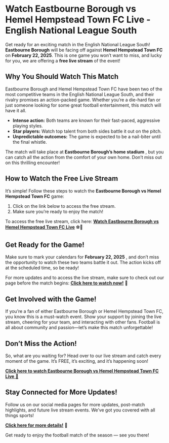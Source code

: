 # Watch Eastbourne Borough vs Hemel Hempstead Town FC Live - English National League South

Get ready for an exciting match in the English National League South! **Eastbourne Borough** will be facing off against **Hemel Hempstead Town FC** on **February 22, 2025**. This is one game you won’t want to miss, and lucky for you, we are offering a **free live stream** of the event!

## Why You Should Watch This Match

Eastbourne Borough and Hemel Hempstead Town FC have been two of the most competitive teams in the English National League South, and their rivalry promises an action-packed game. Whether you’re a die-hard fan or just someone looking for some great football entertainment, this match will have it all.

- **Intense action:** Both teams are known for their fast-paced, aggressive playing styles.
- **Star players:** Watch top talent from both sides battle it out on the pitch.
- **Unpredictable outcomes:** The game is expected to be a nail-biter until the final whistle.

The match will take place at **Eastbourne Borough’s home stadium** , but you can catch all the action from the comfort of your own home. Don’t miss out on this thrilling encounter!

## How to Watch the Free Live Stream

It’s simple! Follow these steps to watch the **Eastbourne Borough vs Hemel Hempstead Town FC** game:

1. Click on the link below to access the free stream.
2. Make sure you’re ready to enjoy the match!

To access the free live stream, click here: [**Watch Eastbourne Borough vs Hemel Hempstead Town FC Live**](https://tinyurl.com/livestreamfreeo?st=Eastbourne+Borough+vs+Hemel+Hempstead+Town+FC&si=gh) ⚽📱

## Get Ready for the Game!

Make sure to mark your calendars for **February 22, 2025** , and don’t miss the opportunity to watch these two teams battle it out. The action kicks off at the scheduled time, so be ready!

For more updates and to access the live stream, make sure to check out our page before the match begins: [**Click here to watch now!**](https://tinyurl.com/livestreamfreeo?st=Eastbourne+Borough+vs+Hemel+Hempstead+Town+FC&si=gh) 🔴

## Get Involved with the Game!

If you’re a fan of either Eastbourne Borough or Hemel Hempstead Town FC, you know this is a must-watch event. Show your support by joining the live stream, cheering for your team, and interacting with other fans. Football is all about community and passion—let’s make this match unforgettable!

## Don’t Miss the Action!

So, what are you waiting for? Head over to our live stream and catch every moment of the game. It’s FREE, it’s exciting, and it’s happening soon!

[**Click here to watch Eastbourne Borough vs Hemel Hempstead Town FC Live** 🚀](https://tinyurl.com/livestreamfreeo?st=Eastbourne+Borough+vs+Hemel+Hempstead+Town+FC&si=gh)

## Stay Connected for More Updates!

Follow us on our social media pages for more updates, post-match highlights, and future live stream events. We’ve got you covered with all things sports!

[**Click here for more details!**](https://tinyurl.com/livestreamfreeo?st=Eastbourne+Borough+vs+Hemel+Hempstead+Town+FC&si=gh) 📲

Get ready to enjoy the football match of the season — see you there!
